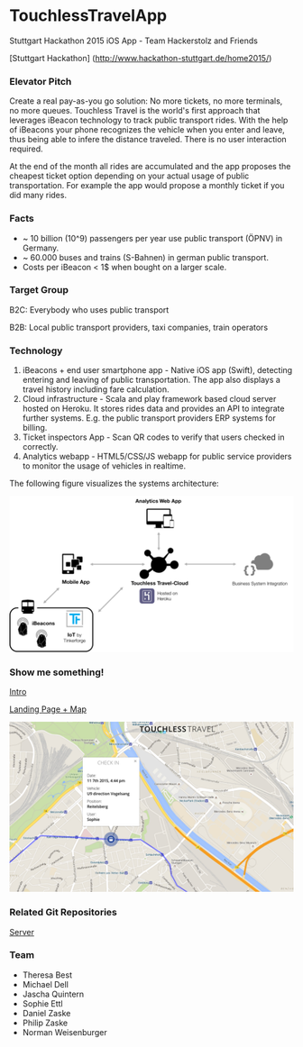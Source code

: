 # TouchlessTravelApp
Stuttgart Hackathon 2015 iOS App - Team Hackerstolz and Friends

[Stuttgart Hackathon] (http://www.hackathon-stuttgart.de/home2015/)

### Elevator Pitch
Create a real pay-as-you go solution: No more tickets, no more terminals, no more queues.
Touchless Travel is the world's first approach that leverages iBeacon technology to track public transport rides. 
With the help of iBeacons your phone recognizes the vehicle when you enter and leave, thus being able to infere the distance traveled. There is no user interaction required. 

At the end of the month all rides are accumulated and the app proposes the cheapest ticket option depending on your actual usage of public transportation. For example the app would propose a monthly ticket if you did many rides.

### Facts

- ~ 10 billion (10^9) passengers per year use public transport (ÖPNV) in Germany.
- ~ 60.000 buses and trains (S-Bahnen) in german public transport.
- Costs per iBeacon < 1$ when bought on a larger scale.


### Target Group

B2C: Everybody who uses public transport

B2B: Local public transport providers, taxi companies, train operators


### Technology 

1. iBeacons + end user smartphone app - Native iOS app (Swift), detecting entering and leaving of public transportation. The app also displays a travel history including fare calculation.
2. Cloud infrastructure - Scala and play framework based cloud server hosted on Heroku. It stores rides data and provides an API to integrate further systems. E.g. the public transport providers ERP systems for billing.
3. Ticket inspectors App - Scan QR codes to verify that users checked in correctly.
4. Analytics webapp - HTML5/CSS/JS webapp for public service providers to monitor the usage of vehicles in realtime.

The following figure visualizes the systems architecture:

![architecture](/readme_images/architecture.png)


### Show me something!

[Intro](https://touchless-travel.herokuapp.com/webapp/intro.html)

[Landing Page + Map](http://touchless-travel.herokuapp.com/webapp/index.html)

![screenshot](/readme_images/screenshot.png)


### Related Git Repositories

[Server](https://github.com/hackerstolz/touchless-travel/)


### Team

- Theresa Best
- Michael Dell
- Jascha Quintern
- Sophie Ettl
- Daniel Zaske
- Philip Zaske
- Norman Weisenburger
